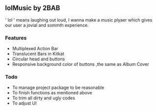 lolMusic by 2BAB
--------

' lol ' means laughing out loud, I wanna make a music plyaer which gives our user a jovial and sommth experience.

### Features

- Multiplexed Action Bar
- Translucent Bars in Kitkat
- Circular head and buttons
- Responsive background color of buttons ,the same as Album Cover 


### Todo
- To manage project package to be reasonable
- To finish functions as mentioned above 
- To trim all dirty and ugly codes
- To adjust UI 